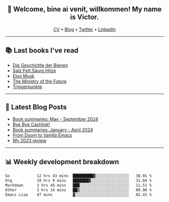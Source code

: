 <h2 align="center">👋 Welcome, bine ai venit, willkommen! My name is Victor. </h2>
<p align="center">
  <a href="https://dornea.nu/cv">CV</a> •
  <a href="https://blog.dornea.nu">Blog</a> •
  <a href="https://twitter.com/victordorneanu">Twitter</a> •
  <a href="https://www.linkedin.com/in/victor-dorneanu/">LinkedIn</a> 
</p>

  <!--
  **dorneanu/dorneanu** is a ✨ _special_ ✨ repository because its `README.md` (this file) appears on your GitHub profile.

  Here are some ideas to get you started:

  - 🔭 I’m currently working on ...
  - 🌱 I’m currently learning ...
  - 👯 I’m looking to collaborate on ...
  - 🤔 I’m looking for help with ...
  - 💬 Ask me about ...
  - 📫 How to reach me: ...
  - 😄 Pronouns: ...
  - ⚡ Fun fact: ...
  -->

---

## 📚 Last books I've read

<!--START_SECTION:books-->
* [Die Geschichte der Bienen](https://brainfck.org/book/die-geschichte-der-bienen/)
* [Salz.Fett.Säure.Hitze](https://brainfck.org/book/salz.fett.s%C3%A4ure.hitze/)
* [Elon Musk](https://brainfck.org/book/elon-musk/)
* [The Ministry of the Future](https://brainfck.org/book/the-ministry-of-the-future/)
* [Triggerpunkte](https://brainfck.org/book/triggerpunkte/)
<!--END_SECTION:books-->

---

## 📝 Latest Blog Posts

<!--START_SECTION:blog-->
* [Book summaries: May - September 2024](https://blog.dornea.nu/2024/10/16/book-summaries-may-september-2024/)
* [Bye Bye Cashlink!](https://blog.dornea.nu/2024/07/11/bye-bye-cashlink/)
* [Book summaries: January - April 2024](https://blog.dornea.nu/2024/05/05/book-summaries-january-april-2024/)
* [From Doom to Vanilla Emacs](https://blog.dornea.nu/2024/02/22/from-doom-to-vanilla-emacs/)
* [My 2023 review](https://blog.dornea.nu/2024/01/02/my-2023-review/)
<!--END_SECTION:blog-->

---

## 📊 **Weekly development breakdown**

<!--START_SECTION:waka-->

```txt
Go            12 hrs 43 mins  █████████▓░░░░░░░░░░░░░░░   38.91 %
Org           10 hrs 9 mins   ███████▓░░░░░░░░░░░░░░░░░   31.04 %
Markdown      3 hrs 45 mins   ███░░░░░░░░░░░░░░░░░░░░░░   11.51 %
Other         3 hrs 14 mins   ██▒░░░░░░░░░░░░░░░░░░░░░░   09.90 %
Emacs Lisp    47 mins         ▓░░░░░░░░░░░░░░░░░░░░░░░░   02.43 %
```

<!--END_SECTION:waka-->
